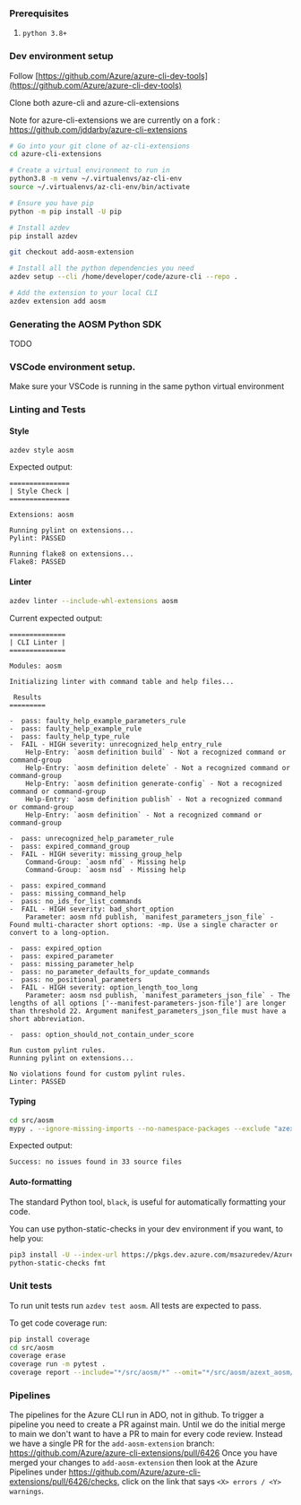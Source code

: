 ### Prerequisites

1. `python 3.8+`


### Dev environment setup

Follow [https://github.com/Azure/azure-cli-dev-tools](https://github.com/Azure/azure-cli-dev-tools)

Clone both azure-cli and azure-cli-extensions

Note for azure-cli-extensions we are currently on a fork : https://github.com/jddarby/azure-cli-extensions
```bash
# Go into your git clone of az-cli-extensions
cd azure-cli-extensions

# Create a virtual environment to run in
python3.8 -m venv ~/.virtualenvs/az-cli-env
source ~/.virtualenvs/az-cli-env/bin/activate

# Ensure you have pip
python -m pip install -U pip

# Install azdev
pip install azdev

git checkout add-aosm-extension

# Install all the python dependencies you need
azdev setup --cli /home/developer/code/azure-cli --repo .

# Add the extension to your local CLI
azdev extension add aosm
```
### Generating the AOSM Python SDK
TODO

### VSCode environment setup.

Make sure your VSCode is running in the same python virtual environment

### Linting and Tests

#### Style
```bash
azdev style aosm
```

Expected output:
```
===============
| Style Check |
===============

Extensions: aosm

Running pylint on extensions...
Pylint: PASSED

Running flake8 on extensions...
Flake8: PASSED
```

#### Linter
```bash
azdev linter --include-whl-extensions aosm
```

Current expected output:
```
==============
| CLI Linter |
==============

Modules: aosm

Initializing linter with command table and help files...

 Results 
=========

-  pass: faulty_help_example_parameters_rule 
-  pass: faulty_help_example_rule 
-  pass: faulty_help_type_rule 
-  FAIL - HIGH severity: unrecognized_help_entry_rule
    Help-Entry: `aosm definition build` - Not a recognized command or command-group
    Help-Entry: `aosm definition delete` - Not a recognized command or command-group
    Help-Entry: `aosm definition generate-config` - Not a recognized command or command-group
    Help-Entry: `aosm definition publish` - Not a recognized command or command-group
    Help-Entry: `aosm definition` - Not a recognized command or command-group

-  pass: unrecognized_help_parameter_rule 
-  pass: expired_command_group 
-  FAIL - HIGH severity: missing_group_help
    Command-Group: `aosm nfd` - Missing help
    Command-Group: `aosm nsd` - Missing help

-  pass: expired_command 
-  pass: missing_command_help 
-  pass: no_ids_for_list_commands 
-  FAIL - HIGH severity: bad_short_option
    Parameter: aosm nfd publish, `manifest_parameters_json_file` - Found multi-character short options: -mp. Use a single character or convert to a long-option.

-  pass: expired_option 
-  pass: expired_parameter 
-  pass: missing_parameter_help 
-  pass: no_parameter_defaults_for_update_commands 
-  pass: no_positional_parameters 
-  FAIL - HIGH severity: option_length_too_long
    Parameter: aosm nsd publish, `manifest_parameters_json_file` - The lengths of all options ['--manifest-parameters-json-file'] are longer than threshold 22. Argument manifest_parameters_json_file must have a short abbreviation.

-  pass: option_should_not_contain_under_score 

Run custom pylint rules.
Running pylint on extensions...

No violations found for custom pylint rules.
Linter: PASSED
```

#### Typing
```bash
cd src/aosm
mypy . --ignore-missing-imports --no-namespace-packages --exclude "azext_aosm/vendored_sdks/*"
```

Expected output:
```
Success: no issues found in 33 source files
```

#### Auto-formatting
The standard Python tool, `black`, is useful for automatically formatting your code.

You can use python-static-checks in your dev environment if you want, to help you:
```bash
pip3 install -U --index-url https://pkgs.dev.azure.com/msazuredev/AzureForOperators/_packaging/python/pypi/simple/ python-static-checks==4.0.0
python-static-checks fmt
```

### Unit tests
To run unit tests run `azdev test aosm`.  All tests are expected to pass.

To get code coverage run:
```bash
pip install coverage 
cd src/aosm
coverage erase
coverage run -m pytest .
coverage report --include="*/src/aosm/*" --omit="*/src/aosm/azext_aosm/vendored_sdks/*","*/src/aosm/azext_aosm/tests/*" -m
```

### Pipelines
The pipelines for the Azure CLI run in ADO, not in github.
To trigger a pipeline you need to create a PR against main.
Until we do the initial merge to main we don't want to have a PR to main for every code review.
Instead we have a single PR for the `add-aosm-extension` branch: https://github.com/Azure/azure-cli-extensions/pull/6426
Once you have merged your changes to `add-aosm-extension` then look at the Azure Pipelines under https://github.com/Azure/azure-cli-extensions/pull/6426/checks, click on the link that says `<X> errors / <Y> warnings`.

